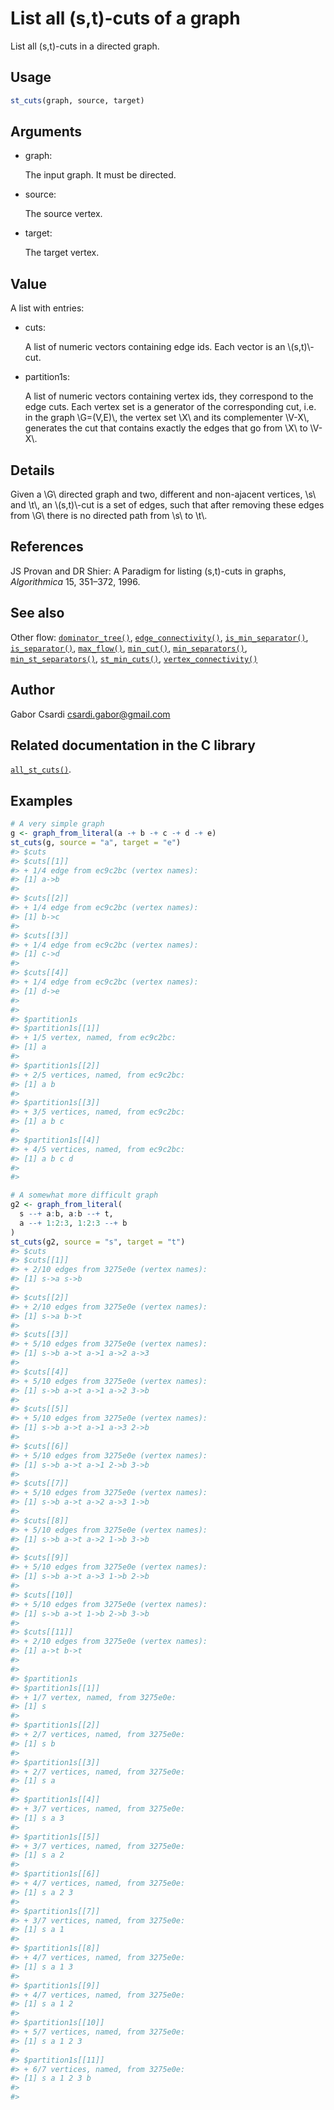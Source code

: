 # List all (s,t)-cuts of a graph

List all (s,t)-cuts in a directed graph.

## Usage

``` r
st_cuts(graph, source, target)
```

## Arguments

- graph:

  The input graph. It must be directed.

- source:

  The source vertex.

- target:

  The target vertex.

## Value

A list with entries:

- cuts:

  A list of numeric vectors containing edge ids. Each vector is an
  \\(s,t)\\-cut.

- partition1s:

  A list of numeric vectors containing vertex ids, they correspond to
  the edge cuts. Each vertex set is a generator of the corresponding
  cut, i.e. in the graph \\G=(V,E)\\, the vertex set \\X\\ and its
  complementer \\V-X\\, generates the cut that contains exactly the
  edges that go from \\X\\ to \\V-X\\.

## Details

Given a \\G\\ directed graph and two, different and non-ajacent
vertices, \\s\\ and \\t\\, an \\(s,t)\\-cut is a set of edges, such that
after removing these edges from \\G\\ there is no directed path from
\\s\\ to \\t\\.

## References

JS Provan and DR Shier: A Paradigm for listing (s,t)-cuts in graphs,
*Algorithmica* 15, 351–372, 1996.

## See also

Other flow:
[`dominator_tree()`](https://r.igraph.org/reference/dominator_tree.md),
[`edge_connectivity()`](https://r.igraph.org/reference/edge_connectivity.md),
[`is_min_separator()`](https://r.igraph.org/reference/is_min_separator.md),
[`is_separator()`](https://r.igraph.org/reference/is_separator.md),
[`max_flow()`](https://r.igraph.org/reference/max_flow.md),
[`min_cut()`](https://r.igraph.org/reference/min_cut.md),
[`min_separators()`](https://r.igraph.org/reference/min_separators.md),
[`min_st_separators()`](https://r.igraph.org/reference/min_st_separators.md),
[`st_min_cuts()`](https://r.igraph.org/reference/st_min_cuts.md),
[`vertex_connectivity()`](https://r.igraph.org/reference/vertex_connectivity.md)

## Author

Gabor Csardi <csardi.gabor@gmail.com>

## Related documentation in the C library

[`all_st_cuts()`](https://igraph.org/c/html/latest/igraph-Flows.html#igraph_all_st_cuts).

## Examples

``` r
# A very simple graph
g <- graph_from_literal(a -+ b -+ c -+ d -+ e)
st_cuts(g, source = "a", target = "e")
#> $cuts
#> $cuts[[1]]
#> + 1/4 edge from ec9c2bc (vertex names):
#> [1] a->b
#> 
#> $cuts[[2]]
#> + 1/4 edge from ec9c2bc (vertex names):
#> [1] b->c
#> 
#> $cuts[[3]]
#> + 1/4 edge from ec9c2bc (vertex names):
#> [1] c->d
#> 
#> $cuts[[4]]
#> + 1/4 edge from ec9c2bc (vertex names):
#> [1] d->e
#> 
#> 
#> $partition1s
#> $partition1s[[1]]
#> + 1/5 vertex, named, from ec9c2bc:
#> [1] a
#> 
#> $partition1s[[2]]
#> + 2/5 vertices, named, from ec9c2bc:
#> [1] a b
#> 
#> $partition1s[[3]]
#> + 3/5 vertices, named, from ec9c2bc:
#> [1] a b c
#> 
#> $partition1s[[4]]
#> + 4/5 vertices, named, from ec9c2bc:
#> [1] a b c d
#> 
#> 

# A somewhat more difficult graph
g2 <- graph_from_literal(
  s --+ a:b, a:b --+ t,
  a --+ 1:2:3, 1:2:3 --+ b
)
st_cuts(g2, source = "s", target = "t")
#> $cuts
#> $cuts[[1]]
#> + 2/10 edges from 3275e0e (vertex names):
#> [1] s->a s->b
#> 
#> $cuts[[2]]
#> + 2/10 edges from 3275e0e (vertex names):
#> [1] s->a b->t
#> 
#> $cuts[[3]]
#> + 5/10 edges from 3275e0e (vertex names):
#> [1] s->b a->t a->1 a->2 a->3
#> 
#> $cuts[[4]]
#> + 5/10 edges from 3275e0e (vertex names):
#> [1] s->b a->t a->1 a->2 3->b
#> 
#> $cuts[[5]]
#> + 5/10 edges from 3275e0e (vertex names):
#> [1] s->b a->t a->1 a->3 2->b
#> 
#> $cuts[[6]]
#> + 5/10 edges from 3275e0e (vertex names):
#> [1] s->b a->t a->1 2->b 3->b
#> 
#> $cuts[[7]]
#> + 5/10 edges from 3275e0e (vertex names):
#> [1] s->b a->t a->2 a->3 1->b
#> 
#> $cuts[[8]]
#> + 5/10 edges from 3275e0e (vertex names):
#> [1] s->b a->t a->2 1->b 3->b
#> 
#> $cuts[[9]]
#> + 5/10 edges from 3275e0e (vertex names):
#> [1] s->b a->t a->3 1->b 2->b
#> 
#> $cuts[[10]]
#> + 5/10 edges from 3275e0e (vertex names):
#> [1] s->b a->t 1->b 2->b 3->b
#> 
#> $cuts[[11]]
#> + 2/10 edges from 3275e0e (vertex names):
#> [1] a->t b->t
#> 
#> 
#> $partition1s
#> $partition1s[[1]]
#> + 1/7 vertex, named, from 3275e0e:
#> [1] s
#> 
#> $partition1s[[2]]
#> + 2/7 vertices, named, from 3275e0e:
#> [1] s b
#> 
#> $partition1s[[3]]
#> + 2/7 vertices, named, from 3275e0e:
#> [1] s a
#> 
#> $partition1s[[4]]
#> + 3/7 vertices, named, from 3275e0e:
#> [1] s a 3
#> 
#> $partition1s[[5]]
#> + 3/7 vertices, named, from 3275e0e:
#> [1] s a 2
#> 
#> $partition1s[[6]]
#> + 4/7 vertices, named, from 3275e0e:
#> [1] s a 2 3
#> 
#> $partition1s[[7]]
#> + 3/7 vertices, named, from 3275e0e:
#> [1] s a 1
#> 
#> $partition1s[[8]]
#> + 4/7 vertices, named, from 3275e0e:
#> [1] s a 1 3
#> 
#> $partition1s[[9]]
#> + 4/7 vertices, named, from 3275e0e:
#> [1] s a 1 2
#> 
#> $partition1s[[10]]
#> + 5/7 vertices, named, from 3275e0e:
#> [1] s a 1 2 3
#> 
#> $partition1s[[11]]
#> + 6/7 vertices, named, from 3275e0e:
#> [1] s a 1 2 3 b
#> 
#> 
```
